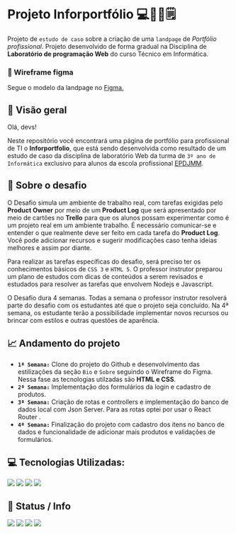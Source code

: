 # Projeto Inforportfólio 💻📱💼🗒
Projeto de `estudo de caso` sobre a criação de uma `landpage` de *Portfólio profissional*. Projeto desenvolvido de forma gradual na Disciplina de **Laboratório de programação Web** do curso Técnico em Informática.

### 🎨 Wireframe figma
Segue o modelo da landpage no [Figma.](https://www.figma.com/file/e3ibqynWILDyZbjIBL7o5N/Inforportfolio?node-id=13%3A2)



## 🔎 **Visão geral**

Olá, devs!

Neste repositório você encontrará uma página de portfólio para profissional de TI o **Inforportfolio**, que está sendo desenvolvida como resultado de um estudo de caso da disciplina de laboratório Web da turma de `3º ano de Informática`  exclusivo para alunos da escola profissional [EPDJMM](https://www.instagram.com/eeepdepjosemariamelo/).

## 🦾 **Sobre o desafio**

O Desafio simula um ambiente de trabalho real, com tarefas exigidas pelo **Product Owner** por meio de um **Product Log** que será apresentado por meio de cartões no **Trello** para que os alunos possam experimentar como é um projeto real em um ambiente trabalho. É necessário comunicar-se e entender o que realmente deve ser feito em cada tarefa do **Product Log**. Você pode adicionar recursos e sugerir modificações caso tenha ideias melhores e assim por diante.

Para realizar as tarefas específicas do desafio, será preciso ter os conhecimentos básicos de `CSS 3` e `HTML 5`. O professor instrutor preparou um plano de estudos com dicas de conteúdos a serem revisados e estudados para resolver as tarefas que envolvem Nodejs e Javascript.

O Desafio dura 4 semanas. Todas a semana o professor instrutor resolverá parte do desafio com os estudantes até que o projeto seja concluído. Na 4ª semana, os estudante terão a possibilidade implementar novos recursos ou brincar com estilos e outras questões de aparência.


## 📈 **Andamento do projeto**

- **`1ª Semana:`** Clone do projeto do Github e desenvolvimento das estilizações da seção `Bio` e `Sobre` seguindo o Wireframe do Figma. Nessa fase as tecnologias utilzadas são **HTML e CSS**.
- **`2ª Semana:`** Implementação dos formulários da login e cadastro de produtos.
- **`3ª Semana:`** Criação de rotas e controllers e implementação do banco de dados local com Json Server. Para as rotas optei por usar o React Router .
- **`4ª Semana:`** Finalização do projeto com cadastro dos itens no banco de dados e funcionalidade de adicionar mais produtos e validações de formulários.

## 💻 Tecnologias Utilizadas:

<div>
  <img src="https://img.shields.io/badge/HTML5-0A81D1?style=for-the-badge&logo=html5&logoColor=white" />
  <img src="https://img.shields.io/badge/CSS3-FF8427?style=for-the-badge&logo=css3&logoColor=white" />
  <img src="https://img.shields.io/badge/Javascript-F7DF1E?style=for-the-badge&logo=javascript&logoColor=black" />
  <img src="https://img.shields.io/badge/Node.js-43853D?style=for-the-badge&logo=node.js&logoColor=white" />
</div>

## 🚩 Status / Info

![](https://img.shields.io/badge/npm-v.8.1.0-blue)
![](https://img.shields.io/github/stars/ti-eeepdjmm/inforportfolio.svg)
![](https://img.shields.io/github/commit-activity/w/ti-eeepdjmm/inforportfolio.svg)
![](https://img.shields.io/github/license/ti-eeepdjmm/inforportfolio.svg)
